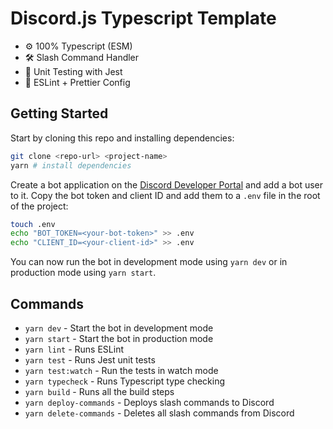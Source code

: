 # Discord.js Typescript Template

- ⚙️ 100% Typescript (ESM)
- 🛠️ Slash Command Handler
- 🧪 Unit Testing with Jest
- 🧹 ESLint + Prettier Config

## Getting Started

Start by cloning this repo and installing dependencies:

```bash
git clone <repo-url> <project-name>
yarn # install dependencies
```

Create a bot application on the [Discord Developer Portal](https://discord.com/developers/applications) and add a bot user to it. Copy the bot token and client ID and add them to a `.env` file in the root of the project:

```bash
touch .env
echo "BOT_TOKEN=<your-bot-token>" >> .env
echo "CLIENT_ID=<your-client-id>" >> .env
```

You can now run the bot in development mode using `yarn dev` or in production mode using `yarn start`.

## Commands

- `yarn dev` - Start the bot in development mode
- `yarn start` - Start the bot in production mode
- `yarn lint` - Runs ESLint
- `yarn test` - Runs Jest unit tests
- `yarn test:watch` - Run the tests in watch mode
- `yarn typecheck` - Runs Typescript type checking
- `yarn build` - Runs all the build steps
- `yarn deploy-commands` - Deploys slash commands to Discord
- `yarn delete-commands` - Deletes all slash commands from Discord

